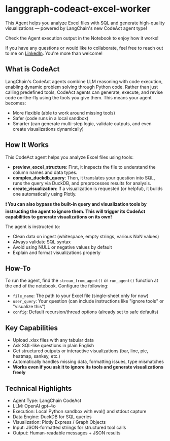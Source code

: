 # langgraph-codeact-excel-worker

This Agent helps you analyze Excel files with SQL and generate high-quality visualizations — powered by LangChain's new CodeAct agent type!

Check the Agent execution output in the Notebook to enjoy how it works!

If you have any questions or would like to collaborate, feel free to reach out to me on [LinkedIn](https://www.linkedin.com/in/jenya-stoeva-60477249/). You're more than welcome!

## What is CodeAct

LangChain's CodeAct agents combine LLM reasoning with code execution, enabling dynamic problem solving through Python code. Rather than just calling predefined tools, CodeAct agents can generate, execute, and revise code on-the-fly using the tools you give them. This means your agent becomes:

* More flexible (able to work around missing tools)
* Safer (code runs in a local sandbox)
* Smarter (can generate multi-step logic, validate outputs, and even create visualizations dynamically)

## How It Works

This CodeAct agent helps you analyze Excel files using tools:

* **preview_excel_structure**: First, it inspects the file to understand the column names and data types.
* **complex_duckdb_query**: Then, it translates your question into SQL, runs the query via DuckDB, and preprocesses results for analysis.
* **create_visualization**: If a visualization is requested (or helpful), it builds one automatically using Plotly.

**❗ You can also bypass the built-in query and visualization tools by instructing the agent to ignore them. This will trigger its CodeAct capabilities to generate visualizations on its own!** 

The agent is instructed to:
* Clean data on ingest (whitespace, empty strings, various NaN values)
* Always validate SQL syntax
* Avoid using NULL or negative values by default
* Explain and format visualizations properly

## How-To

To run the agent, find the ```stream_from_agent()``` or ```run_agent()``` function at the end of the notebook. Configure the following:

* ```file_name```: The path to your Excel file (single-sheet only for now)
* ```user_query```: Your question (can include instructions like "ignore tools" or "visualize this")
* ```config```: Default recursion/thread options (already set to safe defaults)

## Key Capabilities

* Upload .xlsx files with any tabular data
* Ask SQL-like questions in plain English
* Get structured outputs or interactive visualizations (bar, line, pie, heatmap, sankey, etc.)
* Automatically handles missing data, formatting issues, type mismatches
* **Works even if you ask it to ignore its tools and generate visualizations freely**

## Technical Highlights

* Agent Type: LangChain CodeAct
* LLM: OpenAI gpt-4o
* Execution: Local Python sandbox with eval() and stdout capture
* Data Engine: DuckDB for SQL queries
* Visualization: Plotly Express / Graph Objects
* Input: JSON-formatted strings for structured tool calls
* Output: Human-readable messages + JSON results





